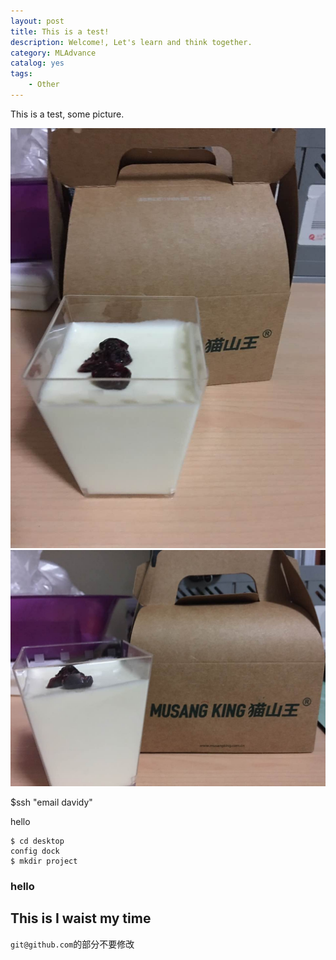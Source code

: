 ```yaml
---
layout: post
title: This is a test!
description: Welcome!, Let's learn and think together.
category: MLAdvance
catalog: yes
tags:
    - Other
---
```

This is a test, some picture.

![My food](/life/IMG_4822.JPG)
![My food](/life/IMG_4823.JPG)

$ssh "email davidy"

hello


    $ cd desktop
    config dock
    $ mkdir project

### hello

## This is I waist my time

`git@github.com`的部分不要修改
